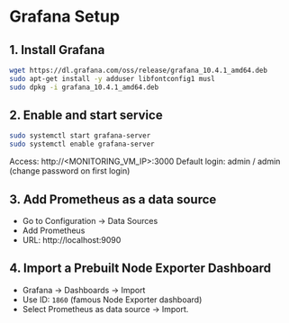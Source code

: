 # Grafana Setup

## 1. Install Grafana
```bash
wget https://dl.grafana.com/oss/release/grafana_10.4.1_amd64.deb
sudo apt-get install -y adduser libfontconfig1 musl
sudo dpkg -i grafana_10.4.1_amd64.deb
```

## 2. Enable and start service
```bash
sudo systemctl start grafana-server
sudo systemctl enable grafana-server
```

Access: http://<MONITORING_VM_IP>:3000
Default login: admin / admin (change password on first login)

## 3. Add Prometheus as a data source
- Go to Configuration → Data Sources
- Add Prometheus
- URL: http://localhost:9090

## 4. Import a Prebuilt Node Exporter Dashboard

- Grafana → Dashboards → Import
- Use ID: `1860` (famous Node Exporter dashboard)
- Select Prometheus as data source → Import.
